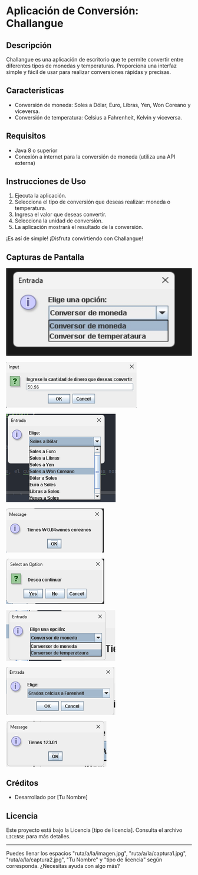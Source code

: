 # Aplicación de Conversión: Challangue

## Descripción

Challangue es una aplicación de escritorio que te permite convertir entre diferentes tipos de monedas y temperaturas. Proporciona una interfaz simple y fácil de usar para realizar conversiones rápidas y precisas.

## Características

- Conversión de moneda: Soles a Dólar, Euro, Libras, Yen, Won Coreano y viceversa.
- Conversión de temperatura: Celsius a Fahrenheit, Kelvin y viceversa.

## Requisitos

- Java 8 o superior
- Conexión a internet para la conversión de moneda (utiliza una API externa)

## Instrucciones de Uso

1. Ejecuta la aplicación.
2. Selecciona el tipo de conversión que deseas realizar: moneda o temperatura.
3. Ingresa el valor que deseas convertir.
4. Selecciona la unidad de conversión.
5. La aplicación mostrará el resultado de la conversión.

¡Es así de simple! ¡Disfruta convirtiendo con Challangue!

## Capturas de Pantalla

![Captura de pantalla 1](img/img0.jpg)

![Captura de pantalla 2](img/image1.png)

![Captura de pantalla 3](img/image2.png)

![Captura de pantalla 4](img/image3.png)

![Captura de pantalla 5](img/image4.png)

![Captura de pantalla 6](img/image5.png)

![Captura de pantalla 7](img/image6.png)

![Captura de pantalla 8](img/image7.png)

## Créditos

- Desarrollado por [Tu Nombre]

## Licencia

Este proyecto está bajo la Licencia [tipo de licencia]. Consulta el archivo `LICENSE` para más detalles.

--- 

Puedes llenar los espacios "ruta/a/la/imagen.jpg", "ruta/a/la/captura1.jpg", "ruta/a/la/captura2.jpg", "Tu Nombre" y "tipo de licencia" según corresponda. ¿Necesitas ayuda con algo más?
